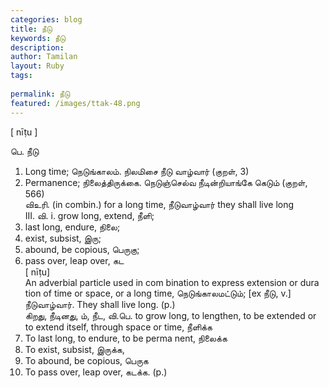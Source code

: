```yaml
---
categories: blog
title: நீடு
keywords: நீடு
description: 
author: Tamilan
layout: Ruby
tags: 
 
permalink: நீடு
featured: /images/ttak-48.png
---
```

  
[ nīṭu ]  
  
பெ. நீடு  
1. Long time; நெடுங்காலம். நிலமிசை நீடு வாழ்வார் (குறள், 3)  
2. Permanence; நிலைத்திருக்கை. நெடுஞ்செல்வ நீடின்றியாங்கே கெடும் (குறள், 566)  
விஉரி. (in combin.) for a long time, நீடுவாழ்வார் they shall live long  
III. வி. i. grow long, extend, நீளி;  
2. last long, endure, நிலை;  
3. exist, subsist, இரு;  
4. abound, be copious, பெருகு;  
5. pass over, leap over, கட  
[ nīṭu]  
An adverbial particle used in com bination to express extension or dura tion of time or space, or a long time, நெடுங்காலமட்டும்; [ex நீடு, v.]  
நீடுவாழ்வார். They shall live long. (p.)  
கிறது, நீடினது, ம், நீட, வி.பெ. to grow long, to lengthen, to be extended or to extend itself, through space or time, நீளிக்க  
2. To last long, to endure, to be perma nent, நிலைக்க  
3. To exist, subsist, இருக்க,  
4. To abound, be copious, பெருக  
5. To pass over, leap over, கடக்க. (p.)